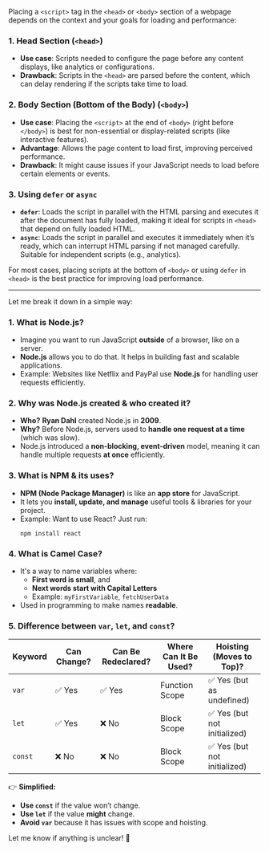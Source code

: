Placing a `<script>` tag in the `<head>` or `<body>` section of a webpage depends on the context and your goals for loading and performance:

### 1. **Head Section** (`<head>`)
   - **Use case**: Scripts needed to configure the page before any content displays, like analytics or configurations.
   - **Drawback**: Scripts in the `<head>` are parsed before the content, which can delay rendering if the scripts take time to load.

### 2. **Body Section (Bottom of the Body)** (`<body>`)
   - **Use case**: Placing the `<script>` at the end of `<body>` (right before `</body>`) is best for non-essential or display-related scripts (like interactive features).
   - **Advantage**: Allows the page content to load first, improving perceived performance.
   - **Drawback**: It might cause issues if your JavaScript needs to load before certain elements or events.

### 3. **Using `defer` or `async`**
   - **`defer`**: Loads the script in parallel with the HTML parsing and executes it after the document has fully loaded, making it ideal for scripts in `<head>` that depend on fully loaded HTML.
   - **`async`**: Loads the script in parallel and executes it immediately when it’s ready, which can interrupt HTML parsing if not managed carefully. Suitable for independent scripts (e.g., analytics).

For most cases, placing scripts at the bottom of `<body>` or using `defer` in `<head>` is the best practice for improving load performance.

---

Let me break it down in a simple way:

### **1. What is Node.js?**  
- Imagine you want to run JavaScript **outside** of a browser, like on a server.  
- **Node.js** allows you to do that. It helps in building fast and scalable applications.  
- Example: Websites like Netflix and PayPal use **Node.js** for handling user requests efficiently.  

### **2. Why was Node.js created & who created it?**  
- **Who?** **Ryan Dahl** created Node.js in **2009**.  
- **Why?** Before Node.js, servers used to **handle one request at a time** (which was slow).  
- Node.js introduced a **non-blocking, event-driven** model, meaning it can handle multiple requests **at once** efficiently.  

### **3. What is NPM & its uses?**  
- **NPM (Node Package Manager)** is like an **app store** for JavaScript.  
- It lets you **install, update, and manage** useful tools & libraries for your project.  
- Example: Want to use React? Just run:  
  ```
  npm install react
  ```

### **4. What is Camel Case?**  
- It's a way to name variables where:  
  - **First word is small**, and  
  - **Next words start with Capital Letters**  
  - Example: `myFirstVariable`, `fetchUserData`  
- Used in programming to make names **readable**.  

### **5. Difference between `var`, `let`, and `const`?**  
| Keyword | Can Change? | Can Be Redeclared? | Where Can It Be Used? | Hoisting (Moves to Top)? |
|---------|------------|--------------------|------------------------|--------------------------|
| `var`   | ✅ Yes     | ✅ Yes             | Function Scope        | ✅ Yes (but as undefined) |
| `let`   | ✅ Yes     | ❌ No              | Block Scope           | ✅ Yes (but not initialized) |
| `const` | ❌ No      | ❌ No              | Block Scope           | ✅ Yes (but not initialized) |

👉 **Simplified:**  
- **Use `const`** if the value won’t change.  
- **Use `let`** if the value **might** change.  
- **Avoid `var`** because it has issues with scope and hoisting.  

Let me know if anything is unclear! 🚀